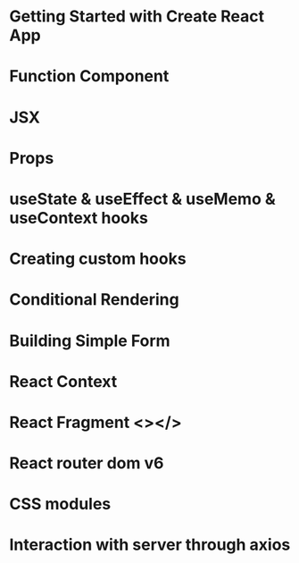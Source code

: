 # Getting Started with Create React App
# Function Component
# JSX
# Props
# useState & useEffect & useMemo & useContext hooks
# Creating custom hooks
# Conditional Rendering
# Building Simple Form
# React Context
# React Fragment <></>
# React router dom v6
# CSS modules
# Interaction with server through axios